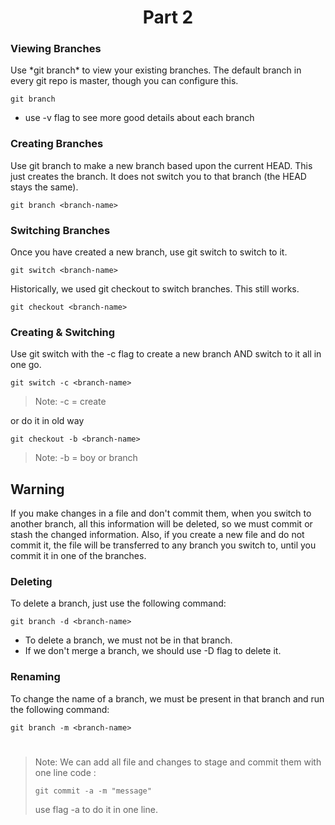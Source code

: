 <h1 align="center">Part 2</h1>

<h3>Viewing Branches</h3>
Use *git branch* to view your existing branches. The default branch in every git repo is master, though you can configure this.

```cosole
git branch
```

- use -v flag to see more good details about each branch

<h3>Creating Branches</h3>
Use git branch <branch-name> to make a new branch based upon the current HEAD.
This just creates the branch.  It does not switch you to that branch (the HEAD stays the same).

```cosloe
git branch <branch-name>
```

<h3>Switching Branches</h3>
Once you have created a new branch, use git switch <branch-name> to switch to it.

```console
git switch <branch-name>
```
Historically, we used git checkout to switch branches.  This still works.
```cosloe
git checkout <branch-name>
```

<h3>Creating & Switching</h3>
Use git switch with the -c flag to create a new branch AND switch to it all in one go.

```cosloe
git switch -c <branch-name>
```
> Note: -c = create

or do it in old way

```cosole
git checkout -b <branch-name>
```
> Note: -b = boy or branch

<h2>Warning</h2>

If you make changes in a file and don't commit them, when you switch to another branch, all this information will be deleted, so we must commit or stash the changed information.
Also, if you create a new file and do not commit it, the file will be transferred to any branch you switch to, until you commit it in one of the branches.

<h3>Deleting</h3>

To delete a branch, just use the following command:

```cosole
git branch -d <branch-name>
```

- To delete a branch, we must not be in that branch.
- If we don't merge a branch, we should use -D flag to delete it.

<h3>Renaming</h3>
To change the name of a branch, we must be present in that branch and run the following command:

```cosole
git branch -m <branch-name>
```

#

> Note:
>  We can add all file and changes to stage and commit them with one line code :
> ```cosole
> git commit -a -m "message"
> ```
> use flag -a to do it in one line.


